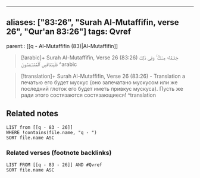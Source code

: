 
---
aliases: ["83:26", "Surah Al-Mutaffifin, verse 26", "Qur'an 83:26"]
tags: Qvref
---

parent:: [[q - Al-Mutaffifin (83)|Al-Mutaffifin]]

> [!arabic]+ Surah Al-Mutaffifin, Verse 26 (83:26)
> <span class="quran-arabic">خِتَـٰمُهُۥ مِسْكٌ ۚ وَفِى ذَٰلِكَ فَلْيَتَنَافَسِ ٱلْمُتَنَـٰفِسُونَ</span>
^arabic

> [!translation]+ Surah Al-Mutaffifin, Verse 26 (83:26) - Translation
> а печатью его будет мускус (оно запечатано мускусом или же последний глоток его будет иметь привкус мускуса). Пусть же ради этого состязаются состязающиеся!
^translation



## Related notes
```dataview
LIST from [[q - 83 - 26]]
WHERE !contains(file.name, "q - ")
SORT file.name ASC
```

### Related verses (footnote backlinks)
```dataview
LIST FROM [[q - 83 - 26]] AND #Qvref
SORT file.name ASC
```

